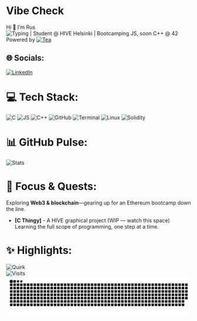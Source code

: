 # Vibe Check
Hi 👋 I’m Rus<br>
![Typing](https://readme-typing-svg.demolab.com?font=JetBrains+Mono&size=14&color=CBA6F7&background=1E1E2E&width=118&height=20&lines=Code+whisperer) | Student @ HIVE Helsinki | Bootcamping JS, soon C++ @ 42<br>
Powered by [![Tea](https://img.shields.io/badge/Tea-%23CBA6F7?style=flat&labelColor=%231E1E2E&color=%23CBA6F7)](https://en.wikipedia.org/wiki/Tea 'Because coffee’s overrated')

## 🌐 Socials:  
[![LinkedIn](https://img.shields.io/badge/LinkedIn-%2389B4FA?style=flat&logo=simpleicons-linkedin&logoColor=%231E1E2E&labelColor=%231E1E2E&color=%2389B4FA)](https://www.linkedin.com/in/ruslankhakimullin)

# 💻 Tech Stack:  
![C](https://skillicons.dev/icons?i=c) ![JS](https://skillicons.dev/icons?i=js) ![C++](https://skillicons.dev/icons?i=cpp) ![GitHub](https://skillicons.dev/icons?i=github) ![Terminal](https://skillicons.dev/icons?i=bash) ![Linux](https://skillicons.dev/icons?i=linux) ![Solidity](https://skillicons.dev/icons?i=solidity)

# 📊 GitHub Pulse:  
![Stats](https://github-readme-stats.vercel.app/api?username=lnemenl&show_icons=true&theme=catppuccin_mocha&hide_border=true&bg_color=1E1E2E&text_color=CDD6F4&hide_rank=true)  

# 🔭 Focus & Quests:  
Exploring **Web3 & blockchain**—gearing up for an Ethereum bootcamp down the line.  
- **[C Thingy]** - A HIVE graphical project (WIP — watch this space)  
Learning the full scope of programming, one step at a time.

# ✨ Highlights:  
![Quirk](https://greptile-stats.vercel.app/api/widget/lnemenl/quirk?bg_color=1E1E2E&text_color=CDD6F4)  
![Visits](https://komarev.com/ghpvc/?username=lnemenl&color=CBA6F7&style=flat&label=Views)  
![Snake Animation](https://github.com/lnemenl/lnemenl/blob/output/dist/github-snake.svg)  
